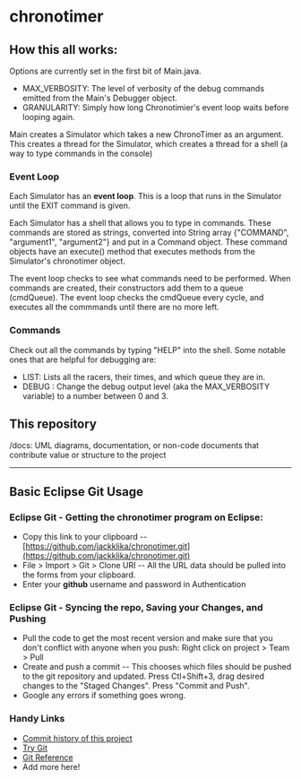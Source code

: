 # chronotimer

## How this all works:

Options are currently set in the first bit of Main.java.
- MAX_VERBOSITY: The level of verbosity of the debug commands emitted from the Main's Debugger object.
- GRANULARITY: Simply how long Chronotimier's event loop waits before looping again.

Main creates a Simulator which takes a new ChronoTimer as an argument. This creates a thread for the Simulator, which creates a thread for a shell (a way to type commands in the console)

### Event Loop

Each Simulator has an **event loop**. This is a loop that runs in the Simulator until the EXIT command is given. 

Each Simulator has a shell that allows you to type in commands. These commands are stored as strings, converted into String array {"COMMAND", "argument1", "argument2"} and put in a Command object. These command objects have an execute() method that executes methods from the Simulator's chronotimer object.

The event loop checks to see what commands need to be performed. When commands are created, their constructors add them to a queue (cmdQueue). The event loop checks the cmdQueue every cycle, and executes all the commmands until there are no more left.

### Commands

Check out all the commands by typing "HELP" into the shell. Some notable ones that are helpful for debugging are:

- LIST: Lists all the racers, their times, and which queue they are in.
- DEBUG <num>: Change the debug output level (aka the MAX_VERBOSITY variable) to a number between 0 and 3.

## This repository
/docs: UML diagrams, documentation, or non-code documents that contribute value or structure to the project

------
## Basic Eclipse Git Usage

### Eclipse Git - Getting the chronotimer program on Eclipse:

- Copy this link to your clipboard -- [https://github.com/jackklika/chronotimer.git](https://github.com/jackklika/chronotimer.git)
- File > Import > Git > Clone URI -- All the URL data should be pulled into the forms from your clipboard.
- Enter your **github** username and password in Authentication

### Eclipse Git - Syncing the repo, Saving your Changes, and Pushing

- Pull the code to get the most recent version and make sure that you don't conflict with anyone when you push: Right click on project > Team > Pull
- Create and push a commit -- This chooses which files should be pushed to the git repository and updated. Press Ctl+Shift+3, drag desired changes to the "Staged Changes". Press "Commit and Push".
- Google any errors if something goes wrong.

### Handy Links

- [Commit history of this project](https://github.com/jackklika/cs361-chromotimer/commits/master)
- [Try Git](https://try.github.io/levels/1/challenges/1)
- [Git Reference](http://gitref.org/)
- Add more here!
